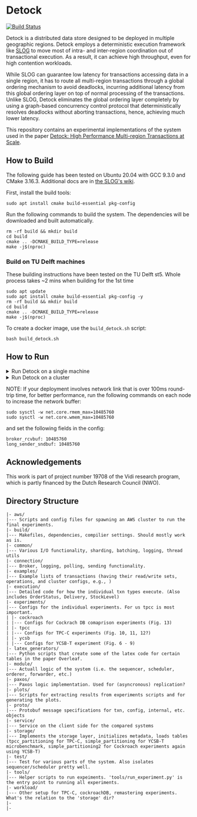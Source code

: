 # Detock

[![Build Status](https://github.com/ctring/Detock/workflows/Build%20and%20Test/badge.svg)](https://github.com/ctring/Detock/actions)


Detock is a distributed data store designed to be deployed in multiple geographic regions.
Detock employs a deterministic execution framework like [SLOG](https://www.cs.umd.edu/~abadi/papers/1154-Abadi.pdf) to move most of intra- and inter-region coordination out of transactional execution. As a result, it can achieve high throughput, even for high contention workloads.

While SLOG can guarantee low latency for transactions accessing data in a single region, it has to route all multi-region transactions through a global ordering mechanism to avoid deadlocks, incurring additional latency from this global ordering layer on top of normal processing of the transactions. Unlike SLOG, Detock eliminates the global ordering layer completely by using a graph-based concurrency control protocol that deterministically resolves deadlocks without aborting transactions, hence, achieving much lower latency.

This repository contains an experimental implementations of the system used in the paper [Detock: High Performance Multi-region Transactions at Scale](https://doi.org/10.1145/3589293). 

## How to Build

The following guide has been tested on Ubuntu 20.04 with GCC 9.3.0 and CMake 3.16.3. Additional docs are in [the SLOG's wiki](https://github.com/umd-dslam/SLOG/wiki).


First, install the build tools:
```
sudo apt install cmake build-essential pkg-config
```

Run the following commands to build the system. The dependencies will be downloaded and built automatically.

```
rm -rf build && mkdir build
cd build
cmake .. -DCMAKE_BUILD_TYPE=release
make -j$(nproc)
```

### Build on TU Delft machines

These building instructions have been tested on the TU Delft st5. Whole process takes ~2 mins when building for the 1st time

```
sudo apt update
sudo apt install cmake build-essential pkg-config -y
rm -rf build && mkdir build
cd build
cmake .. -DCMAKE_BUILD_TYPE=release
make -j$(nproc)
```

To create a docker image, use the `build_detock.sh` script:

```
bash build_detock.sh
```

## How to Run
<details>

<summary>Run Detock on a single machine</summary>

The following command starts Detock using the example configuration for a single-node cluster.
```
$ build/slog -config examples/single.conf -address /tmp/slog 
```

After that, use the client to send a transaction that writes some data.
```
$ build/client txn examples/write.json
...
Transaction ID: 100
Status: COMMITTED
Key set:
[WRITE] 0
        Value: aaaaaaaaaa
        New value: Hello
        Metadata: (0, 0)
[WRITE] 1
        Value: aaaaaaaaaa
        New value: World
        Metadata: (0, 0)
[WRITE] 2
        Value: aaaaaaaaaa
        New value: !!!!!
        Metadata: (0, 0)
Type: SINGLE_HOME
Code:
SET 0 Hello
SET 1 World
SET 2 !!!!!
Coordinating server: 0
Involved partitions: 0
Involved regions: 0
```

Send a transaction to copy data from the previous keys to different keys:
```
$ build/client txn examples/copy.json
...
Transaction ID: 200
Status: COMMITTED
Key set:
[WRITE] 3
        Value: aaaaaaaaaa
        New value: Hello
        Metadata: (0, 0)
[WRITE] 4
        Value: aaaaaaaaaa
        New value: World
        Metadata: (0, 0)
[WRITE] 5
        Value: aaaaaaaaaa
        New value: !!!!!
        Metadata: (0, 0)
[READ] 0
        Value: Hello
        Metadata: (0, 0)
[READ] 1
        Value: World
        Metadata: (0, 0)
[READ] 2
        Value: !!!!!
        Metadata: (0, 0)
Type: SINGLE_HOME
Code:
COPY 0 3
COPY 1 4
COPY 2 5
Coordinating server: 0
Involved partitions: 0
Involved regions: 0
```

Send a transaction to read the written data.
```
$ build/client txn examples/read.json
...
Transaction ID: 300
Status: COMMITTED
Key set:
[READ] 0
        Value: Hello
        Metadata: (0, 0)
[READ] 1
        Value: World
        Metadata: (0, 0)
[READ] 2
        Value: !!!!!
        Metadata: (0, 0)
[READ] 3
        Value: Hello
        Metadata: (0, 0)
[READ] 4
        Value: World
        Metadata: (0, 0)
[READ] 5
        Value: !!!!!
        Metadata: (0, 0)
Type: SINGLE_HOME
Code:
GET 0
GET 1
GET 2
GET 3
GET 4
GET 5
Coordinating server: 0
Involved partitions: 0
Involved regions: 0
```

</details>

<details>
<summary>Run Detock on a cluster</summary>

The following guide shows how to manually run Detock on a cluster of multiple machines. This can be time-consuming when the number of machines is large so you should use the [Admin tool](https://github.com/umd-dslam/SLOG/wiki/Using-the-Admin-tool) instead.

In this example, we start Detock on a cluster using the configuration in `examples/cluster.conf`. You need to change the IP addresses in this file to match with the addresses of your machines. You can add more machines by increasing either the number of regions or the number of partitions in a region. The number of machines in a region must be the same across all regions and equal to `num_partitions`.

After cloning and building Detock, run the following command on each machine.
```
$ build/slog -config examples/cluster.conf -address <ip-address> -region <region-id> -partition <partition-id>
```

For example, assuming the machine configuration is
```
regions: {
    addresses: "192.168.2.11",
    addresses: "192.168.2.12",
}
regions: {
    addresses: "192.168.2.13",
    addresses: "192.168.2.14",
}
```

The commands to be run for the machines respectively from top to bottom are:
```
$ build/slog -config examples/cluster.conf -address 192.168.2.11 
``` 

```
$ build/slog -config examples/cluster.conf -address 192.168.2.12 
``` 

```
$ build/slog -config examples/cluster.conf -address 192.168.2.13 
``` 

```
$ build/slog -config examples/cluster.conf -address 192.168.2.14
```

Use the client to send a write transaction to a machine in the cluster. If you changed the `port` option in the configuration file, you need to use the `--port` argument in the command to match with the new port.
```
$ build/client txn examples/write.json --host 131.180.125.40
...
Transaction ID: 100
Status: COMMITTED
Key set:
[WRITE] 1
        Value: aaaaaaaaaa
        New value: World
        Metadata: (0, 0)
[WRITE] 0
        Value: aaaaaaaaaa
        New value: Hello
        Metadata: (0, 0)
[WRITE] 2
        Value: aaaaaaaaaa
        New value: !!!!!
        Metadata: (1, 0)
Type: MULTI_HOME_OR_LOCK_ONLY
Code:
SET 0 Hello
SET 1 World
SET 2 !!!!!
Coordinating server: 0
Involved partitions: 0 1
Involved regions: 0 1
```

Send a copy transaction that copies the values from the written keys to new keys.
```
$ build/client txn examples/copy.json --host 192.168.2.11
...
Transaction ID: 200
Status: COMMITTED
Key set:
[WRITE] 3
        Value: aaaaaaaaaa
        New value: Hello
        Metadata: (1, 0)
[WRITE] 5
        Value: aaaaaaaaaa
        New value: !!!!!
        Metadata: (0, 0)
[READ] 1
        Value: World
        Metadata: (0, 0)
[WRITE] 4
        Value: aaaaaaaaaa
        New value: World
        Metadata: (0, 0)
[READ] 0
        Value: Hello
        Metadata: (0, 0)
[READ] 2
        Value: !!!!!
        Metadata: (1, 0)
Type: MULTI_HOME_OR_LOCK_ONLY
Code:
COPY 0 3
COPY 1 4
COPY 2 5
Coordinating server: 0
Involved partitions: 0 1
Involved regions: 0 1
```

Send a read transaction to read the written data. This time, we read from a different region to demonstrate that the data has been replicated.
```
$ build/client txn examples/read.json --host 192.168.2.13
...
Transaction ID: 102
Status: COMMITTED
Key set:
[READ] 0
        Value: Hello
        Metadata: (0, 0)
[READ] 2
        Value: !!!!!
        Metadata: (1, 0)
[READ] 4
        Value: World
        Metadata: (0, 0)
[READ] 1
        Value: World
        Metadata: (0, 0)
[READ] 3
        Value: Hello
        Metadata: (1, 0)
[READ] 5
        Value: !!!!!
        Metadata: (0, 0)
Type: MULTI_HOME_OR_LOCK_ONLY
Code:
GET 0
GET 1
GET 2
GET 3
GET 4
GET 5
Coordinating server: 2
Involved partitions: 0 1
Involved regions: 0 1
```
</details>

NOTE: If your deployment involves network link that is over 100ms round-trip time, for better performance, run the following commands on each node to increase the network buffer:

```
sudo sysctl -w net.core.rmem_max=10485760
sudo sysctl -w net.core.wmem_max=10485760
```
and set the following fields in the config:
```
broker_rcvbuf: 10485760
long_sender_sndbuf: 10485760
```

## Acknowledgements

This work is part of project number 19708 of the Vidi research program, which is partly financed by the Dutch Research Council (NWO).

## Directory Structure

```
|- aws/
|--- Scripts and config files for spawning an AWS cluster to run the final experiments.
|- build/
|--- Makefiles, dependencies, compilier settings. Should mostly work as is.
|- common/
|--- Various I/O functionality, sharding, batching, logging, thread utils
|- connection/
|--- Broker, logging, polling, sending functionality.
|- examples/
|--- Example lists of transactions (having their read/write sets, operations, and cluster configs, e.g., )
|- execution/
|--- Detailed code for how the individual txn types execute. (Also includes OrderStatus, Delivery, StockLevel)
|- experiments/
|--- Configs for the individual experiments. For us tpcc is most important.
| |- cockroach
| |--- Configs for Cockrach DB comaprison experiments (Fig. 13)
| |- tpcc
| |--- Configs for TPC-C experiments (Fig. 10, 11, 12?)
| |- ycsb
| |--- Configs for YCSB-T experiment (Fig. 6 - 9)
|- latex_generators/
|--- Python scripts that create some of the latex code for certain tables in the paper Overleaf.
|- module/
|--- Actuall logic of the system (i.e. the sequencer, scheduler, orderer, forwarder, etc.)
|- paxos/
|--- Paxos logic implementation. Used for (asyncronous) replication?
|- plots/
|--- Scripts for extracting results from experiments scripts and for generating the plots.
|- proto/
|--- Protobuf message specifications for txn, config, internal, etc. objects
|- service/
|--- Service on the client side for the compared systems
|- storage/
|--- Implements the storage layer, initializes metadata, loads tables (tpcc_partitioning for TPC-C, simple_partitioning for YCSB-T microbenchmark, simple_partitioning2 for Cockroach experiments again using YCSB-T)
|- test/
|--- Test for various parts of the system. Also isolates sequencer/scheduler pretty well.
|- tools/
|--- Helper scripts to run expeiments. 'tools/run_experiment.py' is the entry point to running all experiments.
|- workload/
|--- Other setup for TPC-C, cockroachDB, remastering experiments. What's the relation to the 'storage' dir?
|- 
|- 
```
